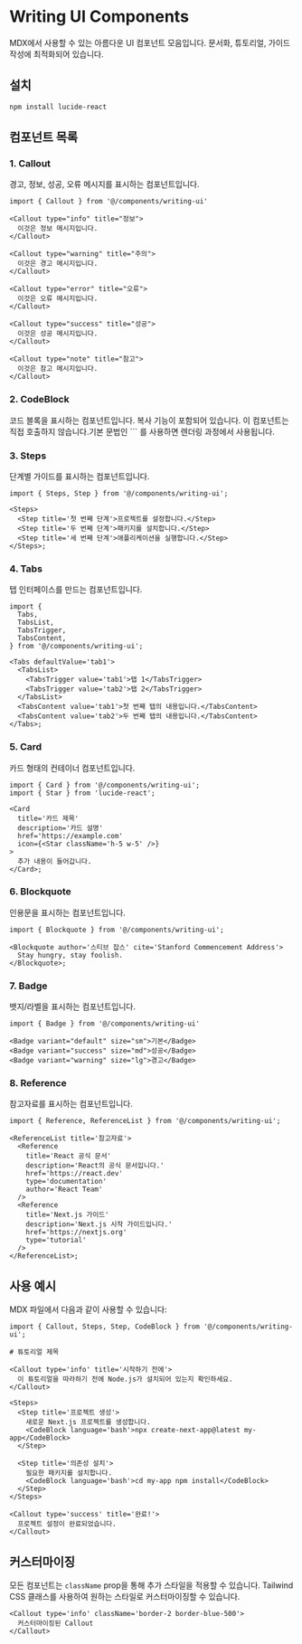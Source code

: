 # Writing UI Components

MDX에서 사용할 수 있는 아름다운 UI 컴포넌트 모음입니다. 문서화, 튜토리얼, 가이드 작성에 최적화되어 있습니다.

## 설치

```bash
npm install lucide-react
```

## 컴포넌트 목록

### 1. Callout

경고, 정보, 성공, 오류 메시지를 표시하는 컴포넌트입니다.

```tsx
import { Callout } from '@/components/writing-ui'

<Callout type="info" title="정보">
  이것은 정보 메시지입니다.
</Callout>

<Callout type="warning" title="주의">
  이것은 경고 메시지입니다.
</Callout>

<Callout type="error" title="오류">
  이것은 오류 메시지입니다.
</Callout>

<Callout type="success" title="성공">
  이것은 성공 메시지입니다.
</Callout>

<Callout type="note" title="참고">
  이것은 참고 메시지입니다.
</Callout>
```

### 2. CodeBlock

코드 블록을 표시하는 컴포넌트입니다. 복사 기능이 포함되어 있습니다.
이 컴포넌트는 직접 호출하지 않습니다.기본 문법인 ``` 를 사용하면 렌더링 과정에서 사용됩니다.

### 3. Steps

단계별 가이드를 표시하는 컴포넌트입니다.

```tsx
import { Steps, Step } from '@/components/writing-ui';

<Steps>
  <Step title='첫 번째 단계'>프로젝트를 설정합니다.</Step>
  <Step title='두 번째 단계'>패키지를 설치합니다.</Step>
  <Step title='세 번째 단계'>애플리케이션을 실행합니다.</Step>
</Steps>;
```

### 4. Tabs

탭 인터페이스를 만드는 컴포넌트입니다.

```tsx
import {
  Tabs,
  TabsList,
  TabsTrigger,
  TabsContent,
} from '@/components/writing-ui';

<Tabs defaultValue='tab1'>
  <TabsList>
    <TabsTrigger value='tab1'>탭 1</TabsTrigger>
    <TabsTrigger value='tab2'>탭 2</TabsTrigger>
  </TabsList>
  <TabsContent value='tab1'>첫 번째 탭의 내용입니다.</TabsContent>
  <TabsContent value='tab2'>두 번째 탭의 내용입니다.</TabsContent>
</Tabs>;
```

### 5. Card

카드 형태의 컨테이너 컴포넌트입니다.

```tsx
import { Card } from '@/components/writing-ui';
import { Star } from 'lucide-react';

<Card
  title='카드 제목'
  description='카드 설명'
  href='https://example.com'
  icon={<Star className='h-5 w-5' />}
>
  추가 내용이 들어갑니다.
</Card>;
```

### 6. Blockquote

인용문을 표시하는 컴포넌트입니다.

```tsx
import { Blockquote } from '@/components/writing-ui';

<Blockquote author='스티브 잡스' cite='Stanford Commencement Address'>
  Stay hungry, stay foolish.
</Blockquote>;
```

### 7. Badge

뱃지/라벨을 표시하는 컴포넌트입니다.

```tsx
import { Badge } from '@/components/writing-ui'

<Badge variant="default" size="sm">기본</Badge>
<Badge variant="success" size="md">성공</Badge>
<Badge variant="warning" size="lg">경고</Badge>
```

### 8. Reference

참고자료를 표시하는 컴포넌트입니다.

```tsx
import { Reference, ReferenceList } from '@/components/writing-ui';

<ReferenceList title='참고자료'>
  <Reference
    title='React 공식 문서'
    description='React의 공식 문서입니다.'
    href='https://react.dev'
    type='documentation'
    author='React Team'
  />
  <Reference
    title='Next.js 가이드'
    description='Next.js 시작 가이드입니다.'
    href='https://nextjs.org'
    type='tutorial'
  />
</ReferenceList>;
```

## 사용 예시

MDX 파일에서 다음과 같이 사용할 수 있습니다:

```mdx
import { Callout, Steps, Step, CodeBlock } from '@/components/writing-ui';

# 튜토리얼 제목

<Callout type='info' title='시작하기 전에'>
  이 튜토리얼을 따라하기 전에 Node.js가 설치되어 있는지 확인하세요.
</Callout>

<Steps>
  <Step title='프로젝트 생성'>
    새로운 Next.js 프로젝트를 생성합니다.
    <CodeBlock language='bash'>npx create-next-app@latest my-app</CodeBlock>
  </Step>

  <Step title='의존성 설치'>
    필요한 패키지를 설치합니다.
    <CodeBlock language='bash'>cd my-app npm install</CodeBlock>
  </Step>
</Steps>

<Callout type='success' title='완료!'>
  프로젝트 설정이 완료되었습니다.
</Callout>
```

## 커스터마이징

모든 컴포넌트는 `className` prop을 통해 추가 스타일을 적용할 수 있습니다. Tailwind CSS 클래스를 사용하여 원하는 스타일로 커스터마이징할 수 있습니다.

```tsx
<Callout type='info' className='border-2 border-blue-500'>
  커스터마이징된 Callout
</Callout>
```

